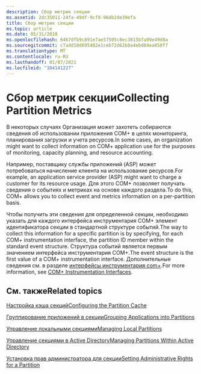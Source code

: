 ```yaml
---
description: Сбор метрик секции
ms.assetid: 2dc35011-24fa-49df-9cf8-96db2de39efa
title: Сбор метрик секции
ms.topic: article
ms.date: 05/31/2018
ms.openlocfilehash: 6467dfb9c891e7ae57505c8ec3815bfa99e49d8a
ms.sourcegitcommit: c7add10d695482e1ceb72d62b8a4ebd84ea050f7
ms.translationtype: MT
ms.contentlocale: ru-RU
ms.lasthandoff: 01/07/2021
ms.locfileid: "104141227"
---
```

# <a name="collecting-partition-metrics"></a><span data-ttu-id="e8f48-103">Сбор метрик секции</span><span class="sxs-lookup"><span data-stu-id="e8f48-103">Collecting Partition Metrics</span></span>

<span data-ttu-id="e8f48-104">В некоторых случаях Организация может захотеть собираются сведения об использовании приложения COM+ в целях мониторинга, планирования загрузки и учета ресурсов.</span><span class="sxs-lookup"><span data-stu-id="e8f48-104">In some cases, an organization might want to collect information on COM+ application use for the purposes of monitoring, capacity planning, and resource accounting.</span></span>

<span data-ttu-id="e8f48-105">Например, поставщику службы приложений (ASP) может потребоваться начисление клиента на использование ресурсов.</span><span class="sxs-lookup"><span data-stu-id="e8f48-105">For example, an application service provider (ASP) might want to charge a customer for its resource usage.</span></span> <span data-ttu-id="e8f48-106">Для этого COM+ позволяет получать сведения о событиях и метриках на основе каждого раздела.</span><span class="sxs-lookup"><span data-stu-id="e8f48-106">To do this, COM+ allows you to collect event and metrics information on a per-partition basis.</span></span>

<span data-ttu-id="e8f48-107">Чтобы получить эти сведения для определенной секции, необходимо указать для каждого интерфейса инструментария COM+ элемент идентификатора секции в стандартной структуре событий.</span><span class="sxs-lookup"><span data-stu-id="e8f48-107">The way to collect this information for a specific partition is by specifying, for each COM+ instrumentation interface, the partition ID member within the standard event structure.</span></span> <span data-ttu-id="e8f48-108">Структура событий является первым значением интерфейса инструментария COM+.</span><span class="sxs-lookup"><span data-stu-id="e8f48-108">The event structure is the first value of a COM+ instrumentation interface.</span></span> <span data-ttu-id="e8f48-109">Дополнительные сведения см. в разделе [интерфейсы инструментария com+](com--instrumentation-interfaces.md).</span><span class="sxs-lookup"><span data-stu-id="e8f48-109">For more information, see [COM+ Instrumentation Interfaces](com--instrumentation-interfaces.md).</span></span>

## <a name="related-topics"></a><span data-ttu-id="e8f48-110">См. также</span><span class="sxs-lookup"><span data-stu-id="e8f48-110">Related topics</span></span>

<dl> <dt>

[<span data-ttu-id="e8f48-111">Настройка кэша секций</span><span class="sxs-lookup"><span data-stu-id="e8f48-111">Configuring the Partition Cache</span></span>](configuring-the-partition-cache.md)
</dt> <dt>

[<span data-ttu-id="e8f48-112">Группирование приложений в секции</span><span class="sxs-lookup"><span data-stu-id="e8f48-112">Grouping Applications into Partitions</span></span>](grouping-applications-into-partitions.md)
</dt> <dt>

[<span data-ttu-id="e8f48-113">Управление локальными секциями</span><span class="sxs-lookup"><span data-stu-id="e8f48-113">Managing Local Partitions</span></span>](managing-local-partitions.md)
</dt> <dt>

[<span data-ttu-id="e8f48-114">Управление секциями в Active Directory</span><span class="sxs-lookup"><span data-stu-id="e8f48-114">Managing Partitions Within Active Directory</span></span>](managing-partitions-within-active-directory.md)
</dt> <dt>

[<span data-ttu-id="e8f48-115">Установка прав администратора для секции</span><span class="sxs-lookup"><span data-stu-id="e8f48-115">Setting Administrative Rights for a Partition</span></span>](setting-administrative-rights-for-a-partition.md)
</dt> </dl>

 

 




